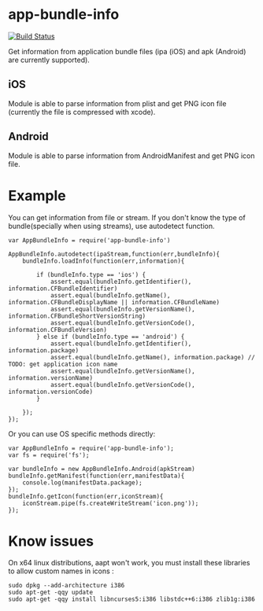 # app-bundle-info

[![Build Status](https://travis-ci.org/jakubknejzlik/app-bundle-info.svg?branch=master)](https://travis-ci.org/jakubknejzlik/app-bundle-info)

Get information from application bundle files (ipa (iOS) and apk (Android) are currently supported).

## iOS
Module is able to parse information from plist and get PNG icon file (currently the file is compressed with xcode).

## Android
Module is able to parse information from AndroidManifest and get PNG icon file.

# Example
You can get information from file or stream. If you don't know the type of bundle(specially when using streams), use autodetect function.

```
var AppBundleInfo = require('app-bundle-info')

AppBundleInfo.autodetect(ipaStream,function(err,bundleInfo){
    bundleInfo.loadInfo(function(err,information){

        if (bundleInfo.type == 'ios') {
            assert.equal(bundleInfo.getIdentifier(), information.CFBundleIdentifier)
            assert.equal(bundleInfo.getName(), information.CFBundleDisplayName || information.CFBundleName)
            assert.equal(bundleInfo.getVersionName(), information.CFBundleShortVersionString)
            assert.equal(bundleInfo.getVersionCode(), information.CFBundleVersion)
        } else if (bundleInfo.type == 'android') {
            assert.equal(bundleInfo.getIdentifier(), information.package)
            assert.equal(bundleInfo.getName(), information.package) // TODO: get application icon name
            assert.equal(bundleInfo.getVersionName(), information.versionName)
            assert.equal(bundleInfo.getVersionCode(), information.versionCode)
        }

    });
});
```

Or you can use OS specific methods directly:


```
var AppBundleInfo = require('app-bundle-info');
var fs = require('fs');

var bundleInfo = new AppBundleInfo.Android(apkStream)
bundleInfo.getManifest(function(err,manifestData){
    console.log(manifestData.package);
});
bundleInfo.getIcon(function(err,iconStream){
    iconStream.pipe(fs.createWriteStream('icon.png'));
});
```

# Know issues

On x64 linux distributions, aapt won't work, you must install these libraries to allow custom names in icons : 

```
sudo dpkg --add-architecture i386
sudo apt-get -qqy update
sudo apt-get -qqy install libncurses5:i386 libstdc++6:i386 zlib1g:i386
```
